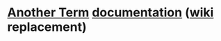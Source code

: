 # [Another Term](https://github.com/green-green-avk/AnotherTerm) [documentation](https://green-green-avk.github.io/AnotherTerm-docs/) ([wiki](https://github.com/green-green-avk/AnotherTerm/wiki) replacement)
